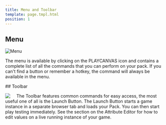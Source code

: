 ```yaml
---
title: Menu and Toolbar
template: page.tmpl.html
position: 1
---
```


## Menu

![Menu][1]

The menu is available by clicking on the PLAYCANVAS icon and contains a complete list of all the commands that you can perform on your pack. If you can't find a button or remember a hotkey, the command will always be available in the menu.

## Toolbar

<img src="/images/user-manual/toolbar.jpg" style="padding-right: 20px; float: left;"></img>

The Toolbar features common commands for easy access, the most useful one of all is the Launch Button. The Launch Button starts a game instance in a separate browser tab and loads your Pack. You can then start play testing immediately. See the section on the Attribute Editor for how to edit values on a live running instance of your game.


[1]: /images/user-manual/menu.jpg "The menu bar contains all the commands!"
[2]: /images/user-manual/toolbar.jpg "The toolbar contains useful commands!"
